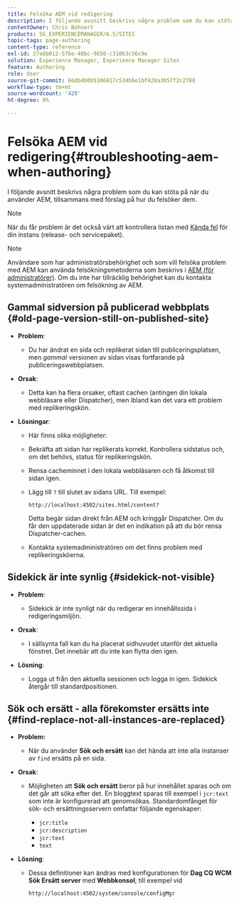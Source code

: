 ```yaml
---
title: Felsöka AEM vid redigering
description: I följande avsnitt beskrivs några problem som du kan stöta på när du använder AEM, tillsammans med förslag på hur du felsöker dem.
contentOwner: Chris Bohnert
products: SG_EXPERIENCEMANAGER/6.5/SITES
topic-tags: page-authoring
content-type: reference
exl-id: 27a6b012-576e-40bc-9b50-c310b3c56c9e
solution: Experience Manager, Experience Manager Sites
feature: Authoring
role: User
source-git-commit: 66db4b0b5106617c534b6e1bf428a3057f2c2708
workflow-type: tm+mt
source-wordcount: '429'
ht-degree: 0%

---
```


# Felsöka AEM vid redigering{#troubleshooting-aem-when-authoring}

I följande avsnitt beskrivs några problem som du kan stöta på när du använder AEM, tillsammans med förslag på hur du felsöker dem.

>[!NOTE]
>
>När du får problem är det också värt att kontrollera listan med [Kända fel](/help/release-notes/release-notes.md) för din instans (release- och servicepaket).

>[!NOTE]
>
>Användare som har administratörsbehörighet och som vill felsöka problem med AEM kan använda felsökningsmetoderna som beskrivs i [AEM (för administratörer)](/help/sites-administering/troubleshoot.md). Om du inte har tillräcklig behörighet kan du kontakta systemadministratören om felsökning av AEM.

## Gammal sidversion på publicerad webbplats {#old-page-version-still-on-published-site}

* **Problem**:

   * Du har ändrat en sida och replikerat sidan till publiceringsplatsen, men *gammal* versionen av sidan visas fortfarande på publiceringswebbplatsen.

* **Orsak**:

   * Detta kan ha flera orsaker, oftast cachen (antingen din lokala webbläsare eller Dispatcher), men ibland kan det vara ett problem med replikeringskön.

* **Lösningar**:

   * Här finns olika möjligheter:
   * Bekräfta att sidan har replikerats korrekt. Kontrollera sidstatus och, om det behövs, status för replikeringskön.
   * Rensa cacheminnet i den lokala webbläsaren och få åtkomst till sidan igen.
   * Lägg till `?` till slutet av sidans URL. Till exempel:

     `http://localhost:4502/sites.html/content?`

     Detta begär sidan direkt från AEM och kringgår Dispatcher. Om du får den uppdaterade sidan är det en indikation på att du bör rensa Dispatcher-cachen.

   * Kontakta systemadministratören om det finns problem med replikeringsköerna.

## Sidekick är inte synlig {#sidekick-not-visible}

* **Problem**:

   * Sidekick är inte synligt när du redigerar en innehållssida i redigeringsmiljön.

* **Orsak**:

   * I sällsynta fall kan du ha placerat sidhuvudet utanför det aktuella fönstret. Det innebär att du inte kan flytta den igen.

* **Lösning**:

   * Logga ut från den aktuella sessionen och logga in igen. Sidekick återgår till standardpositionen.

## Sök och ersätt - alla förekomster ersätts inte {#find-replace-not-all-instances-are-replaced}

* **Problem:**

   * När du använder **Sök och ersätt** kan det hända att inte alla instanser av `find` ersätts på en sida.

* **Orsak**:

   * Möjligheten att **Sök och ersätt** beror på hur innehållet sparas och om det går att söka efter det. En bloggtext sparas till exempel i `jcr:text` som inte är konfigurerad att genomsökas. Standardomfånget för sök- och ersättningsservern omfattar följande egenskaper:

      * `jcr:title`
      * `jcr:description`
      * `jcr:text`
      * `text`

* **Lösning**:

   * Dessa definitioner kan ändras med konfigurationen för **Dag CQ WCM Sök Ersätt server** med **Webbkonsol**; till exempel vid

     `http://localhost:4502/system/console/configMgr`
